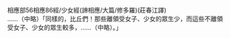 相應部56相應86經/少女經(諦相應/大篇/修多羅)(莊春江譯)  
……（中略）「同樣的，比丘們！那些離領受女子、少女的眾生少，而這些不離領受女子、少女的眾生較多，……（中略）。」  
  
  
